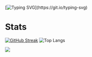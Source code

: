 [![Typing SVG](https://readme-typing-svg.demolab.com?font=Fira+Code&size=30&pause=1000&color=CDD6F4&width=435&lines=Hello+world!)](https://git.io/typing-svg)

# Stats

[![GitHub Streak](https://streak-stats.demolab.com?user=Pedroxhrq&theme=catppuccin-mocha)](https://git.io/streak-stats) ![Top Langs](https://github-readme-stats.vercel.app/api/top-langs/?username=anuraghazra&layout=compact&bg_color=1e1e2e&text_color=cdd6f4&icon_color=cba6f7&title_color=94e2d5&card_height=400)

![](https://komarev.com/ghpvc/?username=Pedroxhrq&color=lightgrey)

<!--
**Pedroxhrq/Pedroxhrq** is a ✨ _special_ ✨ repository because its `README.md` (this file) appears on your GitHub profile.

Here are some ideas to get you started:

- 🔭 I’m currently working on ...
- 🌱 I’m currently learning ...
- 👯 I’m looking to collaborate on ...
- 🤔 I’m looking for help with ...
- 💬 Ask me about ...
- 📫 How to reach me: ...
- 😄 Pronouns: ...
- ⚡ Fun fact: ...
-->
